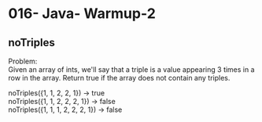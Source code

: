 016- Java- Warmup-2
==================

noTriples
--------------

  
Problem:  
Given an array of ints, we'll say that a triple is a value appearing 3 times in a row in the array. Return true if the array does not contain any triples. 
>
noTriples({1, 1, 2, 2, 1}) → true  
noTriples({1, 1, 2, 2, 2, 1}) → false  
noTriples({1, 1, 1, 2, 2, 2, 1}) → false  